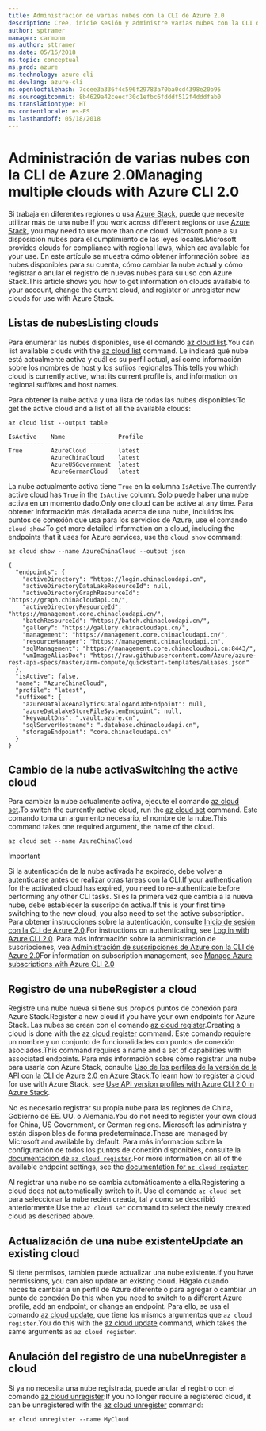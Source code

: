 ```yaml
---
title: Administración de varias nubes con la CLI de Azure 2.0
description: Cree, inicie sesión y administre varias nubes con la CLI de Azure 2.0.
author: sptramer
manager: carmonm
ms.author: sttramer
ms.date: 05/16/2018
ms.topic: conceptual
ms.prod: azure
ms.technology: azure-cli
ms.devlang: azure-cli
ms.openlocfilehash: 7ccee3a336f4c596f29783a70ba0cd4398e20b95
ms.sourcegitcommit: 8b4629a42ceecf30c1efbc6fdddf512f4dddfab0
ms.translationtype: HT
ms.contentlocale: es-ES
ms.lasthandoff: 05/18/2018
---
```

# <a name="managing-multiple-clouds-with-azure-cli-20"></a><span data-ttu-id="c1407-103">Administración de varias nubes con la CLI de Azure 2.0</span><span class="sxs-lookup"><span data-stu-id="c1407-103">Managing multiple clouds with Azure CLI 2.0</span></span>

<span data-ttu-id="c1407-104">Si trabaja en diferentes regiones o usa [Azure Stack](https://docs.microsoft.com/azure/azure-stack/user/), puede que necesite utilizar más de una nube.</span><span class="sxs-lookup"><span data-stu-id="c1407-104">If you work across different regions or use [Azure Stack](https://docs.microsoft.com/azure/azure-stack/user/), you may need to use more than one cloud.</span></span> <span data-ttu-id="c1407-105">Microsoft pone a su disposición nubes para el cumplimiento de las leyes locales.</span><span class="sxs-lookup"><span data-stu-id="c1407-105">Microsoft provides clouds for compliance with regional laws, which are available for your use.</span></span> <span data-ttu-id="c1407-106">En este artículo se muestra cómo obtener información sobre las nubes disponibles para su cuenta, cómo cambiar la nube actual y cómo registrar o anular el registro de nuevas nubes para su uso con Azure Stack.</span><span class="sxs-lookup"><span data-stu-id="c1407-106">This article shows you how to get information on clouds available to your account, change the current cloud, and register or unregister new clouds for use with Azure Stack.</span></span>

## <a name="listing-clouds"></a><span data-ttu-id="c1407-107">Listas de nubes</span><span class="sxs-lookup"><span data-stu-id="c1407-107">Listing clouds</span></span>

<span data-ttu-id="c1407-108">Para enumerar las nubes disponibles, use el comando [az cloud list](/cli/azure/cloud#az-cloud-list).</span><span class="sxs-lookup"><span data-stu-id="c1407-108">You can list available clouds with the [az cloud list](/cli/azure/cloud#az-cloud-list) command.</span></span> <span data-ttu-id="c1407-109">Le indicará qué nube está actualmente activa y cuál es su perfil actual, así como información sobre los nombres de host y los sufijos regionales.</span><span class="sxs-lookup"><span data-stu-id="c1407-109">This tells you which cloud is currently active, what its current profile is, and information on regional suffixes and host names.</span></span>

<span data-ttu-id="c1407-110">Para obtener la nube activa y una lista de todas las nubes disponibles:</span><span class="sxs-lookup"><span data-stu-id="c1407-110">To get the active cloud and a list of all the available clouds:</span></span>

```azurecli-interactive
az cloud list --output table
```

```output
IsActive    Name               Profile
----------  -----------------  ---------
True        AzureCloud         latest
            AzureChinaCloud    latest
            AzureUSGovernment  latest
            AzureGermanCloud   latest
```

<span data-ttu-id="c1407-111">La nube actualmente activa tiene `True` en la columna `IsActive`.</span><span class="sxs-lookup"><span data-stu-id="c1407-111">The currently active cloud has `True` in the `IsActive` column.</span></span> <span data-ttu-id="c1407-112">Solo puede haber una nube activa en un momento dado.</span><span class="sxs-lookup"><span data-stu-id="c1407-112">Only one cloud can be active at any time.</span></span> <span data-ttu-id="c1407-113">Para obtener información más detallada acerca de una nube, incluidos los puntos de conexión que usa para los servicios de Azure, use el comando `cloud show`:</span><span class="sxs-lookup"><span data-stu-id="c1407-113">To get more detailed information on a cloud, including the endpoints that it uses for Azure services, use the `cloud show` command:</span></span>

```azurecli-interactive
az cloud show --name AzureChinaCloud --output json
```

```output
{
  "endpoints": {
    "activeDirectory": "https://login.chinacloudapi.cn",
    "activeDirectoryDataLakeResourceId": null,
    "activeDirectoryGraphResourceId": "https://graph.chinacloudapi.cn/",
    "activeDirectoryResourceId": "https://management.core.chinacloudapi.cn/",
    "batchResourceId": "https://batch.chinacloudapi.cn/",
    "gallery": "https://gallery.chinacloudapi.cn/",
    "management": "https://management.core.chinacloudapi.cn/",
    "resourceManager": "https://management.chinacloudapi.cn",
    "sqlManagement": "https://management.core.chinacloudapi.cn:8443/",
    "vmImageAliasDoc": "https://raw.githubusercontent.com/Azure/azure-rest-api-specs/master/arm-compute/quickstart-templates/aliases.json"
  },
  "isActive": false,
  "name": "AzureChinaCloud",
  "profile": "latest",
  "suffixes": {
    "azureDatalakeAnalyticsCatalogAndJobEndpoint": null,
    "azureDatalakeStoreFileSystemEndpoint": null,
    "keyvaultDns": ".vault.azure.cn",
    "sqlServerHostname": ".database.chinacloudapi.cn",
    "storageEndpoint": "core.chinacloudapi.cn"
  }
}
```

## <a name="switching-the-active-cloud"></a><span data-ttu-id="c1407-114">Cambio de la nube activa</span><span class="sxs-lookup"><span data-stu-id="c1407-114">Switching the active cloud</span></span>

<span data-ttu-id="c1407-115">Para cambiar la nube actualmente activa, ejecute el comando [az cloud set](/cli/azure/cloud#az-cloud-set).</span><span class="sxs-lookup"><span data-stu-id="c1407-115">To switch the currently active cloud, run the [az cloud set](/cli/azure/cloud#az-cloud-set) command.</span></span> <span data-ttu-id="c1407-116">Este comando toma un argumento necesario, el nombre de la nube.</span><span class="sxs-lookup"><span data-stu-id="c1407-116">This command takes one required argument, the name of the cloud.</span></span>

```azurecli-interactive
az cloud set --name AzureChinaCloud
```

> [!IMPORTANT]
> <span data-ttu-id="c1407-117">Si la autenticación de la nube activada ha expirado, debe volver a autenticarse antes de realizar otras tareas con la CLI.</span><span class="sxs-lookup"><span data-stu-id="c1407-117">If your authentication for the activated cloud has expired, you need to re-authenticate before performing any other CLI tasks.</span></span> <span data-ttu-id="c1407-118">Si es la primera vez que cambia a la nueva nube, debe establecer la suscripción activa.</span><span class="sxs-lookup"><span data-stu-id="c1407-118">If this is your first time switching to the new cloud, you also need to set the active subscription.</span></span>
> <span data-ttu-id="c1407-119">Para obtener instrucciones sobre la autenticación, consulte [Inicio de sesión con la CLI de Azure 2.0](authenticate-azure-cli.md).</span><span class="sxs-lookup"><span data-stu-id="c1407-119">For instructions on authenticating, see [Log in with Azure CLI 2.0](authenticate-azure-cli.md).</span></span> <span data-ttu-id="c1407-120">Para más información sobre la administración de suscripciones, vea [Administración de suscripciones de Azure con la CLI de Azure 2.0](manage-azure-subscriptions-azure-cli.md)</span><span class="sxs-lookup"><span data-stu-id="c1407-120">For information on subscription management, see [Manage Azure subscriptions with Azure CLI 2.0](manage-azure-subscriptions-azure-cli.md)</span></span>

## <a name="register-a-cloud"></a><span data-ttu-id="c1407-121">Registro de una nube</span><span class="sxs-lookup"><span data-stu-id="c1407-121">Register a cloud</span></span>

<span data-ttu-id="c1407-122">Registre una nube nueva si tiene sus propios puntos de conexión para Azure Stack.</span><span class="sxs-lookup"><span data-stu-id="c1407-122">Register a new cloud if you have your own endpoints for Azure Stack.</span></span> <span data-ttu-id="c1407-123">Las nubes se crean con el comando [az cloud register](/cli/azure/cloud#az-cloud-register).</span><span class="sxs-lookup"><span data-stu-id="c1407-123">Creating a cloud is done with the [az cloud register](/cli/azure/cloud#az-cloud-register) command.</span></span> <span data-ttu-id="c1407-124">Este comando requiere un nombre y un conjunto de funcionalidades con puntos de conexión asociados.</span><span class="sxs-lookup"><span data-stu-id="c1407-124">This command requires a name and a set of capabilities with associated endpoints.</span></span> <span data-ttu-id="c1407-125">Para más información sobre cómo registrar una nube para usarla con Azure Stack, consulte [Uso de los perfiles de la versión de la API con la CLI de Azure 2.0 en Azure Stack](/azure/azure-stack/user/azure-stack-version-profiles-azurecli2#connect-to-azure-stack).</span><span class="sxs-lookup"><span data-stu-id="c1407-125">To learn how to register a cloud for use with Azure Stack, see [Use API version profiles with Azure CLI 2.0 in Azure Stack](/azure/azure-stack/user/azure-stack-version-profiles-azurecli2#connect-to-azure-stack).</span></span>

<span data-ttu-id="c1407-126">No es necesario registrar su propia nube para las regiones de China, Gobierno de EE. UU. o Alemania.</span><span class="sxs-lookup"><span data-stu-id="c1407-126">You do not need to register your own cloud for China, US Government, or German regions.</span></span> <span data-ttu-id="c1407-127">Microsoft las administra y están disponibles de forma predeterminada.</span><span class="sxs-lookup"><span data-stu-id="c1407-127">These are managed by Microsoft and available by default.</span></span>  <span data-ttu-id="c1407-128">Para más información sobre la configuración de todos los puntos de conexión disponibles, consulte la [documentación de `az cloud register`](/cli/azure/cloud#az-cloud-register).</span><span class="sxs-lookup"><span data-stu-id="c1407-128">For more information on all of the available endpoint settings, see the [documentation for `az cloud register`](/cli/azure/cloud#az-cloud-register).</span></span>

<span data-ttu-id="c1407-129">Al registrar una nube no se cambia automáticamente a ella.</span><span class="sxs-lookup"><span data-stu-id="c1407-129">Registering a cloud does not automatically switch to it.</span></span> <span data-ttu-id="c1407-130">Use el comando `az cloud set` para seleccionar la nube recién creada, tal y como se describió anteriormente.</span><span class="sxs-lookup"><span data-stu-id="c1407-130">Use the `az cloud set` command to select the newly created cloud as described above.</span></span>

## <a name="update-an-existing-cloud"></a><span data-ttu-id="c1407-131">Actualización de una nube existente</span><span class="sxs-lookup"><span data-stu-id="c1407-131">Update an existing cloud</span></span>

<span data-ttu-id="c1407-132">Si tiene permisos, también puede actualizar una nube existente.</span><span class="sxs-lookup"><span data-stu-id="c1407-132">If you have permissions, you can also update an existing cloud.</span></span> <span data-ttu-id="c1407-133">Hágalo cuando necesita cambiar a un perfil de Azure diferente o para agregar o cambiar un punto de conexión.</span><span class="sxs-lookup"><span data-stu-id="c1407-133">Do this when you need to switch to a different Azure profile, add an endpoint, or change an endpoint.</span></span>
<span data-ttu-id="c1407-134">Para ello, se usa el comando [az cloud update](/cli/azure/cloud#az-cloud-update), que tiene los mismos argumentos que `az cloud register`.</span><span class="sxs-lookup"><span data-stu-id="c1407-134">You do this with the [az cloud update](/cli/azure/cloud#az-cloud-update) command, which takes the same arguments as `az cloud register`.</span></span>

## <a name="unregister-a-cloud"></a><span data-ttu-id="c1407-135">Anulación del registro de una nube</span><span class="sxs-lookup"><span data-stu-id="c1407-135">Unregister a cloud</span></span>

<span data-ttu-id="c1407-136">Si ya no necesita una nube registrada, puede anular el registro con el comando [az cloud unregister](/cli/azure/cloud#az-cloud-unregister):</span><span class="sxs-lookup"><span data-stu-id="c1407-136">If you no longer require a registered cloud, it can be unregistered with the [az cloud unregister](/cli/azure/cloud#az-cloud-unregister) command:</span></span>

```azurecli-interactive
az cloud unregister --name MyCloud
```
